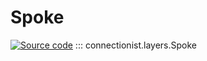 # Spoke

[![Source code](https://img.shields.io/badge/Source-Github-4051b5)](https://github.com/JasonLo/connectionist/blob/main/connectionist/layers.py)
::: connectionist.layers.Spoke

